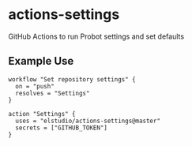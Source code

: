 # actions-settings
GitHub Actions to run Probot settings and set defaults

## Example Use

```
workflow "Set repository settings" {
  on = "push"
  resolves = "Settings"
}

action "Settings" {
  uses = "elstudio/actions-settings@master"
  secrets = ["GITHUB_TOKEN"]
}
```
